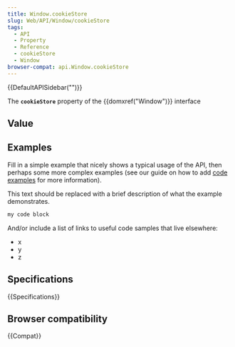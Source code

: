 ```yaml
---
title: Window.cookieStore
slug: Web/API/Window/cookieStore
tags:
  - API
  - Property
  - Reference
  - cookieStore
  - Window
browser-compat: api.Window.cookieStore
---
```

{{DefaultAPISidebar("")}}

The **`cookieStore`** property of the {{domxref("Window")}} interface 

## Value



## Examples

Fill in a simple example that nicely shows a typical usage of the API, then perhaps some more complex examples (see our guide on how to add [code examples](/en-US/docs/MDN/Contribute/Structures/Code_examples) for more information).

This text should be replaced with a brief description of what the example demonstrates.

```js
my code block
```

And/or include a list of links to useful code samples that live elsewhere:

*   x
*   y
*   z

## Specifications

{{Specifications}}

## Browser compatibility

{{Compat}}


